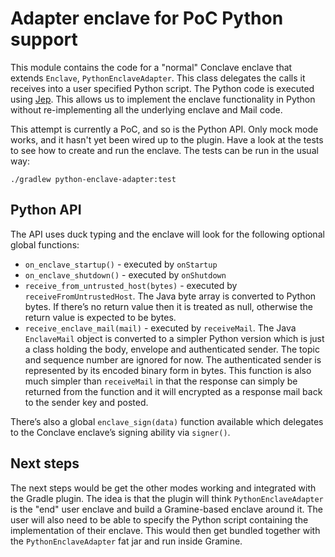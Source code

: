 # Adapter enclave for PoC Python support

This module contains the code for a "normal" Conclave enclave that extends `Enclave`, `PythonEnclaveAdapter`. This 
class delegates the calls it receives into a user specified Python script. The Python code is executed using
[Jep](https://github.com/ninia/jep). This allows us to implement the enclave functionality in Python without 
re-implementing all the underlying enclave and Mail code.

This attempt is currently a PoC, and so is the Python API. Only mock mode works, and it hasn't yet been wired up to 
the plugin. Have a look at the tests to see how to create and run the enclave. The tests can be run in the usual way:

```shell
./gradlew python-enclave-adapter:test
```

## Python API

The API uses duck typing and the enclave will look for the following optional global functions:

* `on_enclave_startup()` - executed by `onStartup`
* `on_enclave_shutdown()` - executed by `onShutdown`
* `receive_from_untrusted_host(bytes)` - executed by `receiveFromUntrustedHost`. The Java byte array is converted to 
  Python bytes. If there’s no return value then it is treated as null, otherwise the return value is expected to be 
  bytes.
* `receive_enclave_mail(mail)` - executed by `receiveMail`. The Java `EnclaveMail` object is converted to a simpler 
  Python version which is just a class holding the body, envelope and authenticated sender. The topic and sequence 
  number are ignored for now. The authenticated sender is represented by its encoded binary form in bytes. This 
  function is also much simpler than `receiveMail` in that the response can simply be returned from the function and 
  it will encrypted as a response mail back to the sender key and posted.

There’s also a global `enclave_sign(data)` function available which delegates to the Conclave enclave’s signing 
ability via `signer()`.

## Next steps

The next steps would be get the other modes working and integrated with the Gradle plugin. The idea is that the plugin 
will think `PythonEnclaveAdapter` is the "end" user enclave and build a Gramine-based enclave around it. The user 
will also need to be able to specify the Python script containing the implementation of their enclave. This would 
then get bundled together with the `PythonEnclaveAdapter` fat jar and run inside Gramine.
